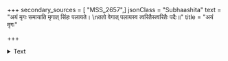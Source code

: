 +++
secondary_sources = [ "MSS_2657",]
jsonClass = "Subhaashita"
text = "अयं मृगः समायाति मृगात् सिंहः पलायते।  \nततो वेगात् पलायस्व त्वरितैस्त्वरितैः पदैः॥"
title = "अयं मृगः"

+++

<details><summary>Text</summary>

अयं मृगः समायाति मृगात् सिंहः पलायते।  
ततो वेगात् पलायस्व त्वरितैस्त्वरितैः पदैः॥
</details>
